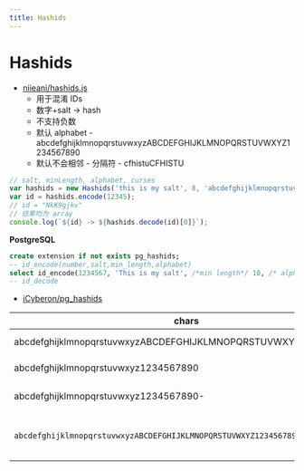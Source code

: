 ```yaml
---
title: Hashids
---
```


# Hashids

- [niieani/hashids.js](https://github.com/niieani/hashids.js)
  - 用于混淆 IDs
  - 数字+salt -> hash
  - 不支持负数
  - 默认 alphabet - abcdefghijklmnopqrstuvwxyzABCDEFGHIJKLMNOPQRSTUVWXYZ1234567890
  - 默认不会相邻 - 分隔符 - cfhistuCFHISTU

```js
// salt, minLength, alphabet, curses
var hashids = new Hashids('this is my salt', 8, 'abcdefghijklmnopqrstuvwxyzABCDEFGHIJKLMNOPQRSTUVWXYZ1234567890');
var id = hashids.encode(12345);
// id = "NkK9gjkv"
// 结果均为 array
console.log(`${id} -> ${hashids.decode(id)[0]}`);
```

**PostgreSQL**

```sql
create extension if not exists pg_hashids;
-- id_encode(number,salt,min_length,alphabet)
select id_encode(1234567, 'This is my salt', /*min length*/ 10, /* alphabet */ 'abcdefghijABCDxFGHIJ1234567890');
-- id_decode
```

- [iCyberon/pg_hashids](https://github.com/iCyberon/pg_hashids)

| chars                                                                | len | range           | note               |
| -------------------------------------------------------------------- | --- | --------------- | ------------------ |
| abcdefghijklmnopqrstuvwxyzABCDEFGHIJKLMNOPQRSTUVWXYZ1234567890       | 62  | a-zA-Z0-9       |
| abcdefghijklmnopqrstuvwxyz1234567890                                 | 36  | a-z0-9          |
| abcdefghijklmnopqrstuvwxyz1234567890-                                | 37  | -a-z0-9         | 域名有效           |
| `abcdefghijklmnopqrstuvwxyzABCDEFGHIJKLMNOPQRSTUVWXYZ1234567890-._~` | 64  | `-._~a-zA-Z0-9` | URL Safe, RFC 3986 |
